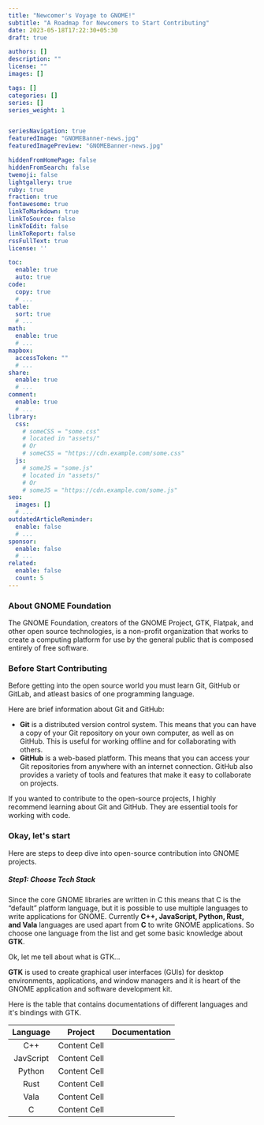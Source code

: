 ```yaml
---
title: "Newcomer's Voyage to GNOME!"
subtitle: "A Roadmap for Newcomers to Start Contributing"
date: 2023-05-18T17:22:30+05:30
draft: true

authors: []
description: ""
license: ""
images: []

tags: []
categories: []
series: []
series_weight: 1


seriesNavigation: true
featuredImage: "GNOMEBanner-news.jpg"
featuredImagePreview: "GNOMEBanner-news.jpg"

hiddenFromHomePage: false
hiddenFromSearch: false
twemoji: false
lightgallery: true
ruby: true
fraction: true
fontawesome: true
linkToMarkdown: true
linkToSource: false
linkToEdit: false
linkToReport: false
rssFullText: true
license: ''

toc:
  enable: true
  auto: true
code:
  copy: true
  # ...
table:
  sort: true
  # ...
math:
  enable: true
  # ...
mapbox:
  accessToken: ""
  # ...
share:
  enable: true
  # ...
comment:
  enable: true
  # ...
library:
  css:
    # someCSS = "some.css"
    # located in "assets/"
    # Or
    # someCSS = "https://cdn.example.com/some.css"
  js:
    # someJS = "some.js"
    # located in "assets/"
    # Or
    # someJS = "https://cdn.example.com/some.js"
seo:
  images: []
  # ...
outdatedArticleReminder:
  enable: false
  # ...
sponsor:
  enable: false
  # ...
related:
  enable: false
  count: 5
---
```


### About GNOME Foundation

The GNOME Foundation, creators of the GNOME Project, GTK, Flatpak, and other open source technologies, is a non-profit organization that works to create a computing platform for use by the general public that is composed entirely of free software.

### Before Start Contributing

Before getting into the open source world you must learn Git, GitHub or GitLab, and atleast basics of one programming language. 

Here are brief information about Git and GitHub:

- <b>Git</b> is a distributed version control system. This means that you can have a copy of your Git repository on your own computer, as well as on GitHub. This is useful for working offline and for collaborating with others.
- <b>GitHub</b> is a web-based platform. This means that you can access your Git repositories from anywhere with an internet connection. GitHub also provides a variety of tools and features that make it easy to collaborate on projects.

If you wanted to contribute to the open-source projects, I highly recommend learning about Git and GitHub. They are essential tools for working with code.

### Okay, let's start

Here are steps to deep dive into open-source contribution into GNOME projects.

##### Step1: Choose Tech Stack

Since the core GNOME libraries are written in C this means that C is the “default” platform language, but it is possible to use multiple languages to write applications for GNOME.
Currently <b>C++, JavaScript, Python, Rust, and Vala</b> languages are used apart from <b>C</b> to write GNOME applications. So choose one language from the list and get some basic knowledge about <b>GTK</b>.

Ok, let me tell about what is GTK...

<b>GTK</b> is used to create graphical user interfaces (GUIs) for desktop environments, applications, and window managers and it is heart of the GNOME application and software development kit. 

Here is the table that contains documentations of different languages and it's bindings with GTK.

| Language | Project | Documentation |
| :-------------: | :-------------: | :-------------: |
| C++  | Content Cell  |
| JavScript  | Content Cell  |
| Python  | Content Cell  |
| Rust  | Content Cell  |
| Vala  | Content Cell  |
| C  | Content Cell  |

